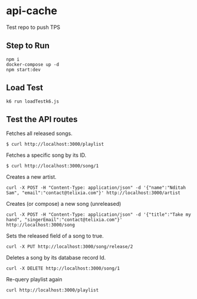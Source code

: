 # api-cache

Test repo to push TPS

## Step to Run


```
npm i
docker-compose up -d
npm start:dev
```

Load Test
----------
```
k6 run loadTestk6.js
```


Test the API routes
--------------------

Fetches all released songs.
```
$ curl http://localhost:3000/playlist
```
Fetches a specific song by its ID.
```
$ curl http://localhost:3000/song/1
```
Creates a new artist.
```
curl -X POST -H "Content-Type: application/json" -d '{"name":"Nditah Sam", "email":"contact@telixia.com"}' http://localhost:3000/artist
```
Creates (or compose) a new song (unreleased)
```
curl -X POST -H "Content-Type: application/json" -d '{"title":"Take my hand", "singerEmail":"contact@telixia.com"}' http://localhost:3000/song
```
Sets the released field of a song to true.
```
curl -X PUT http://localhost:3000/song/release/2
```
Deletes a song by its database record Id.
```
curl -X DELETE http://localhost:3000/song/1
```
Re-query playlist again
```
curl http://localhost:3000/playlist
```
